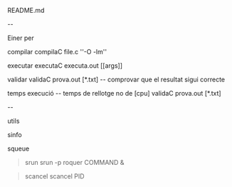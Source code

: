 README.md



--

Einer per 






compilar
compilaC file.c ''-O -lm''



executar
executaC executa.out [[args]]


validar
validaC prova.out [*.txt]
-- comprovar que el resultat sigui correcte


temps execució
-- temps de rellotge no de [cpu]
validaC prova.out [*.txt]




-- 

utils

sinfo

squeue

>srun
>srun -p roquer COMMAND &

>scancel
>scancel PID


